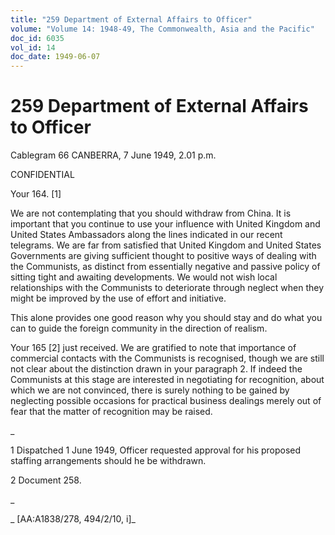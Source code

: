 ```yaml
---
title: "259 Department of External Affairs to Officer"
volume: "Volume 14: 1948-49, The Commonwealth, Asia and the Pacific"
doc_id: 6035
vol_id: 14
doc_date: 1949-06-07
---
```


# 259 Department of External Affairs to Officer

Cablegram 66 CANBERRA, 7 June 1949, 2.01 p.m.

CONFIDENTIAL

Your 164. [1]

We are not contemplating that you should withdraw from China. It is important that you continue to use your influence with United Kingdom and United States Ambassadors along the lines indicated in our recent telegrams. We are far from satisfied that United Kingdom and United States Governments are giving sufficient thought to positive ways of dealing with the Communists, as distinct from essentially negative and passive policy of sitting tight and awaiting developments. We would not wish local relationships with the Communists to deteriorate through neglect when they might be improved by the use of effort and initiative.

This alone provides one good reason why you should stay and do what you can to guide the foreign community in the direction of realism.

Your 165 [2] just received. We are gratified to note that importance of commercial contacts with the Communists is recognised, though we are still not clear about the distinction drawn in your paragraph 2. If indeed the Communists at this stage are interested in negotiating for recognition, about which we are not convinced, there is surely nothing to be gained by neglecting possible occasions for practical business dealings merely out of fear that the matter of recognition may be raised.

_

1 Dispatched 1 June 1949, Officer requested approval for his proposed staffing arrangements should he be withdrawn.

2 Document 258.

_

_ [AA:A1838/278, 494/2/10, i]_
